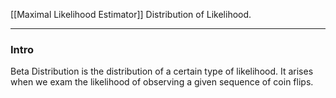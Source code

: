 [[Maximal Likelihood Estimator]]
Distribution of Likelihood. 

---
### **Intro**
Beta Distribution is the distribution of a certain type of likelihood. It arises when we exam the likelihood of observing a given sequence of coin flips. 

